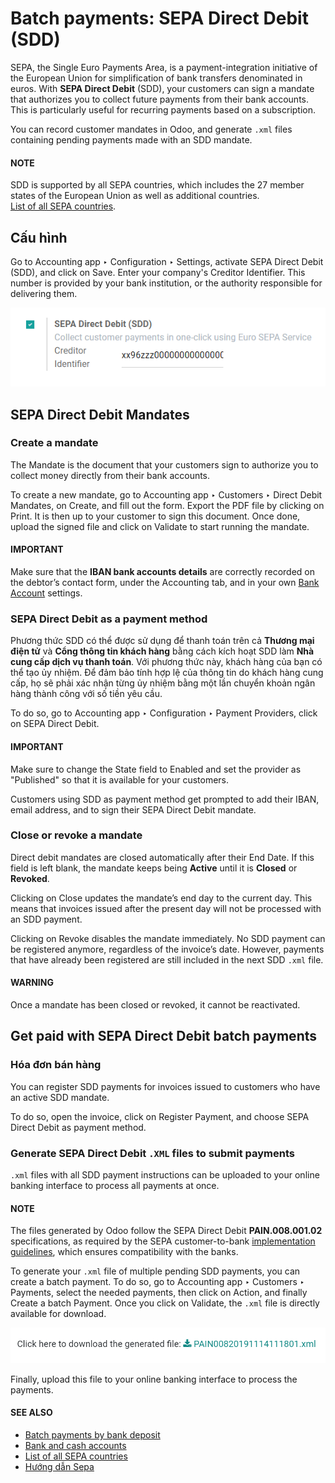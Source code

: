 # Batch payments: SEPA Direct Debit (SDD)

SEPA, the Single Euro Payments Area, is a payment-integration initiative of the European Union for
simplification of bank transfers denominated in euros. With **SEPA Direct Debit** (SDD), your
customers can sign a mandate that authorizes you to collect future payments from their bank
accounts. This is particularly useful for recurring payments based on a subscription.

You can record customer mandates in Odoo, and generate `.xml` files containing pending payments made
with an SDD mandate.

#### NOTE
SDD is supported by all SEPA countries, which includes the 27 member states of the European
Union as well as additional countries.
<br/>
[List of all SEPA countries](https://www.europeanpaymentscouncil.eu/document-library/other/epc-list-sepa-scheme-countries).
<br/>

## Cấu hình

Go to Accounting app ‣ Configuration ‣ Settings, activate
SEPA Direct Debit (SDD), and click on Save. Enter your company's
Creditor Identifier. This number is provided by your bank institution, or the authority
responsible for delivering them.

![Add a SEPA Creditor Identifier to Odoo Accounting](../../../../_images/creditor-identifier.png)

## SEPA Direct Debit Mandates

### Create a mandate

The  Mandate is the document that your customers sign to authorize
you to collect money directly from their bank accounts.

To create a new mandate, go to Accounting app ‣ Customers ‣
Direct Debit Mandates, on Create, and fill out the form. Export the PDF file by
clicking on Print. It is then up to your customer to sign this document. Once done,
upload the signed file and click on Validate to start running the mandate.

#### IMPORTANT
Make sure that the **IBAN bank accounts details** are correctly recorded on the debtor’s contact
form, under the Accounting tab, and in your own [Bank Account](../bank.md) settings.

### SEPA Direct Debit as a payment method

Phương thức SDD có thể được sử dụng để thanh toán trên cả **Thương mại điện tử** và **Cổng thông tin khách hàng** bằng cách kích hoạt SDD làm **Nhà cung cấp dịch vụ thanh toán**. Với phương thức này, khách hàng của bạn có thể tạo ủy nhiệm. Để đảm bảo tính hợp lệ của thông tin do khách hàng cung cấp, họ sẽ phải xác nhận từng ủy nhiệm bằng một lần chuyển khoản ngân hàng thành công với số tiền yêu cầu.

To do so, go to Accounting app ‣ Configuration ‣ Payment Providers, click on
SEPA Direct Debit.

#### IMPORTANT
Make sure to change the State field to Enabled and set the provider as
"Published" so that it is available for your customers.

Customers using SDD as payment method get prompted to add their IBAN, email address, and to sign
their SEPA Direct Debit mandate.

### Close or revoke a mandate

Direct debit mandates are closed automatically after their End Date. If this field is
left blank, the mandate keeps being **Active** until it is **Closed** or **Revoked**.

Clicking on Close updates the mandate’s end day to the current day. This means that
invoices issued after the present day will not be processed with an SDD payment.

Clicking on Revoke disables the mandate immediately. No SDD payment can be registered
anymore, regardless of the invoice’s date. However, payments that have already been registered are
still included in the next SDD `.xml` file.

#### WARNING
Once a mandate has been closed or revoked, it cannot be reactivated.

## Get paid with SEPA Direct Debit batch payments

### Hóa đơn bán hàng

You can register SDD payments for invoices issued to customers who have an active SDD mandate.

To do so, open the invoice, click on Register Payment, and choose
SEPA Direct Debit as payment method.

### Generate SEPA Direct Debit `.XML` files to submit payments

`.xml` files with all SDD payment instructions can be uploaded to your online banking interface
to process all payments at once.

#### NOTE
The files generated by Odoo follow the SEPA Direct Debit **PAIN.008.001.02** specifications, as
required by the SEPA customer-to-bank [implementation guidelines](https://www.europeanpaymentscouncil.eu/document-library/implementation-guidelines/sepa-credit-transfer-customer-psp-implementation),
which ensures compatibility with the banks.

To generate your `.xml` file of multiple pending SDD payments, you can create a batch payment.
To do so, go to Accounting app ‣ Customers ‣ Payments, select the needed
payments, then click on Action, and finally Create a batch Payment. Once
you click on Validate, the `.xml` file is directly available for download.

![Generate an .XML file for your SDD payments in Odoo Accounting](../../../../_images/xml.png)

Finally, upload this file to your online banking interface to process the payments.

#### SEE ALSO
* [Batch payments by bank deposit](batch.md)
* [Bank and cash accounts](../bank.md)
* [List of all SEPA countries](https://www.europeanpaymentscouncil.eu/document-library/other/epc-list-sepa-scheme-countries)
* [Hướng dẫn Sepa](https://www.europeanpaymentscouncil.eu/document-library/implementation-guidelines/sepa-credit-transfer-inter-psp-implementation-guidelines)
